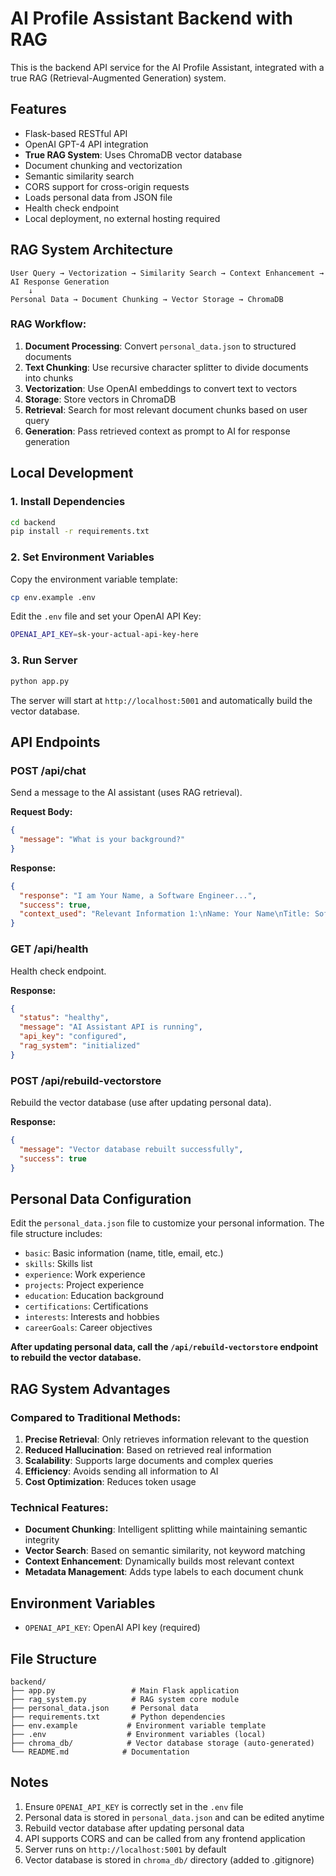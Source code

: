# AI Profile Assistant Backend with RAG

This is the backend API service for the AI Profile Assistant, integrated with a true RAG (Retrieval-Augmented Generation) system.

## Features

- Flask-based RESTful API
- OpenAI GPT-4 API integration
- **True RAG System**: Uses ChromaDB vector database
- Document chunking and vectorization
- Semantic similarity search
- CORS support for cross-origin requests
- Loads personal data from JSON file
- Health check endpoint
- Local deployment, no external hosting required

## RAG System Architecture

```
User Query → Vectorization → Similarity Search → Context Enhancement → AI Response Generation
    ↓
Personal Data → Document Chunking → Vector Storage → ChromaDB
```

### RAG Workflow:

1. **Document Processing**: Convert `personal_data.json` to structured documents
2. **Text Chunking**: Use recursive character splitter to divide documents into chunks
3. **Vectorization**: Use OpenAI embeddings to convert text to vectors
4. **Storage**: Store vectors in ChromaDB
5. **Retrieval**: Search for most relevant document chunks based on user query
6. **Generation**: Pass retrieved context as prompt to AI for response generation

## Local Development

### 1. Install Dependencies

```bash
cd backend
pip install -r requirements.txt
```

### 2. Set Environment Variables

Copy the environment variable template:

```bash
cp env.example .env
```

Edit the `.env` file and set your OpenAI API Key:

```bash
OPENAI_API_KEY=sk-your-actual-api-key-here
```

### 3. Run Server

```bash
python app.py
```

The server will start at `http://localhost:5001` and automatically build the vector database.

## API Endpoints

### POST /api/chat

Send a message to the AI assistant (uses RAG retrieval).

**Request Body:**
```json
{
  "message": "What is your background?"
}
```

**Response:**
```json
{
  "response": "I am Your Name, a Software Engineer...",
  "success": true,
  "context_used": "Relevant Information 1:\nName: Your Name\nTitle: Software Engineer..."
}
```

### GET /api/health

Health check endpoint.

**Response:**
```json
{
  "status": "healthy",
  "message": "AI Assistant API is running",
  "api_key": "configured",
  "rag_system": "initialized"
}
```

### POST /api/rebuild-vectorstore

Rebuild the vector database (use after updating personal data).

**Response:**
```json
{
  "message": "Vector database rebuilt successfully",
  "success": true
}
```

## Personal Data Configuration

Edit the `personal_data.json` file to customize your personal information. The file structure includes:

- `basic`: Basic information (name, title, email, etc.)
- `skills`: Skills list
- `experience`: Work experience
- `projects`: Project experience
- `education`: Education background
- `certifications`: Certifications
- `interests`: Interests and hobbies
- `careerGoals`: Career objectives

**After updating personal data, call the `/api/rebuild-vectorstore` endpoint to rebuild the vector database.**

## RAG System Advantages

### Compared to Traditional Methods:

1. **Precise Retrieval**: Only retrieves information relevant to the question
2. **Reduced Hallucination**: Based on retrieved real information
3. **Scalability**: Supports large documents and complex queries
4. **Efficiency**: Avoids sending all information to AI
5. **Cost Optimization**: Reduces token usage

### Technical Features:

- **Document Chunking**: Intelligent splitting while maintaining semantic integrity
- **Vector Search**: Based on semantic similarity, not keyword matching
- **Context Enhancement**: Dynamically builds most relevant context
- **Metadata Management**: Adds type labels to each document chunk

## Environment Variables

- `OPENAI_API_KEY`: OpenAI API key (required)

## File Structure

```
backend/
├── app.py                 # Main Flask application
├── rag_system.py          # RAG system core module
├── personal_data.json     # Personal data
├── requirements.txt       # Python dependencies
├── env.example           # Environment variable template
├── .env                  # Environment variables (local)
├── chroma_db/            # Vector database storage (auto-generated)
└── README.md            # Documentation
```

## Notes

1. Ensure `OPENAI_API_KEY` is correctly set in the `.env` file
2. Personal data is stored in `personal_data.json` and can be edited anytime
3. Rebuild vector database after updating personal data
4. API supports CORS and can be called from any frontend application
5. Server runs on `http://localhost:5001` by default
6. Vector database is stored in `chroma_db/` directory (added to .gitignore) 